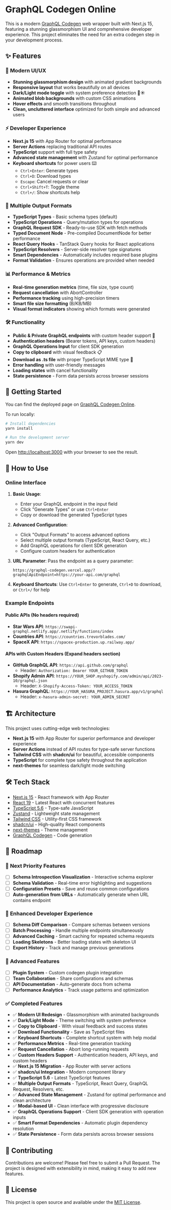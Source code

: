 # GraphQL Codegen Online

This is a modern [GraphQL Codegen](https://the-guild.dev/graphql/codegen) web wrapper built with Next.js 15, featuring a stunning glassmorphism UI and comprehensive developer experience. This project eliminates the need for an extra codegen step in your development process.

## ✨ Features

### 🎨 **Modern UI/UX**
- **Stunning glassmorphism design** with animated gradient backgrounds
- **Responsive layout** that works beautifully on all devices
- **Dark/Light mode toggle** with system preference detection 🌙☀️
- **Animated blob backgrounds** with custom CSS animations
- **Hover effects** and smooth transitions throughout
- **Clean, uncluttered interface** optimized for both simple and advanced users

### ⚡ **Developer Experience**
- **Next.js 15** with App Router for optimal performance
- **Server Actions** replacing traditional API routes
- **TypeScript** support with full type safety
- **Advanced state management** with Zustand for optimal performance
- **Keyboard shortcuts** for power users ⌨️
  - `Ctrl+Enter`: Generate types
  - `Ctrl+D`: Download types
  - `Escape`: Cancel requests or clear
  - `Ctrl+Shift+T`: Toggle theme
  - `Ctrl+/`: Show shortcuts help

### 🚀 **Multiple Output Formats**
- **TypeScript Types** - Basic schema types (default)
- **TypeScript Operations** - Query/mutation types for operations
- **GraphQL Request SDK** - Ready-to-use SDK with fetch methods
- **Typed Document Node** - Pre-compiled DocumentNode for better performance
- **React Query Hooks** - TanStack Query hooks for React applications
- **TypeScript Resolvers** - Server-side resolver type signatures
- **Smart Dependencies** - Automatically includes required base plugins
- **Format Validation** - Ensures operations are provided when needed

### 📊 **Performance & Metrics**
- **Real-time generation metrics** (time, file size, type count)
- **Request cancellation** with AbortController
- **Performance tracking** using high-precision timers
- **Smart file size formatting** (B/KB/MB)
- **Visual format indicators** showing which formats were generated

### 🛠️ **Functionality**
- **Public & Private GraphQL endpoints** with custom header support 🔐
- **Authentication headers** (Bearer tokens, API keys, custom headers)
- **GraphQL Operations Input** for client SDK generation
- **Copy to clipboard** with visual feedback 📋
- **Download as .ts file** with proper TypeScript MIME type 📁
- **Error handling** with user-friendly messages
- **Loading states** with cancel functionality
- **State persistence** - Form data persists across browser sessions

## 🚀 Getting Started

You can find the deployed page on [GraphQL Codegen Online](https://graphql-codegen.vercel.app/).

To run locally:

```bash
# Install dependencies
yarn install

# Run the development server
yarn dev
```

Open [http://localhost:3000](http://localhost:3000) with your browser to see the result.

## 📖 How to Use

### Online Interface

1. **Basic Usage**: 
   - Enter your GraphQL endpoint in the input field
   - Click "Generate Types" or use `Ctrl+Enter`
   - Copy or download the generated TypeScript types

2. **Advanced Configuration**:
   - Click "Output Formats" to access advanced options
   - Select multiple output formats (TypeScript, React Query, etc.)
   - Add GraphQL operations for client SDK generation
   - Configure custom headers for authentication

3. **URL Parameter**: Pass the endpoint as a query parameter:
   ```
   https://graphql-codegen.vercel.app/?graphqlApiEndpoint=https://your-api.com/graphql
   ```

4. **Keyboard Shortcuts**: Use `Ctrl+Enter` to generate, `Ctrl+D` to download, or `Ctrl+/` for help

### Example Endpoints

#### **Public APIs** (No headers required)
- **Star Wars API**: `https://swapi-graphql.netlify.app/.netlify/functions/index`
- **Countries API**: `https://countries.trevorblades.com/`
- **SpaceX API**: `https://spacex-production.up.railway.app/`

#### **APIs with Custom Headers** (Expand headers section)
- **GitHub GraphQL API**: `https://api.github.com/graphql`
  - Header: `Authorization: Bearer YOUR_GITHUB_TOKEN`
- **Shopify Admin API**: `https://YOUR_SHOP.myshopify.com/admin/api/2023-10/graphql.json`
  - Header: `X-Shopify-Access-Token: YOUR_ACCESS_TOKEN`
- **Hasura GraphQL**: `https://YOUR_HASURA_PROJECT.hasura.app/v1/graphql`
  - Header: `x-hasura-admin-secret: YOUR_ADMIN_SECRET`

## 🏗️ Architecture

This project uses cutting-edge web technologies:

- **Next.js 15** with App Router for superior performance and developer experience
- **Server Actions** instead of API routes for type-safe server functions
- **Tailwind CSS** with **shadcn/ui** for beautiful, accessible components
- **TypeScript** for complete type safety throughout the application
- **next-themes** for seamless dark/light mode switching

## 🛠️ Tech Stack

- [Next.js 15](https://nextjs.org/) - React framework with App Router
- [React 19](https://react.dev/) - Latest React with concurrent features
- [TypeScript 5.6](https://www.typescriptlang.org/) - Type-safe JavaScript
- [Zustand](https://zustand-demo.pmnd.rs/) - Lightweight state management
- [Tailwind CSS](https://tailwindcss.com/) - Utility-first CSS framework
- [shadcn/ui](https://ui.shadcn.com/) - High-quality React components
- [next-themes](https://github.com/pacocoursey/next-themes) - Theme management
- [GraphQL Codegen](https://the-guild.dev/graphql/codegen) - Code generation

## 📝 Roadmap

### 🎯 **Next Priority Features**
- [ ] **Schema Introspection Visualization** - Interactive schema explorer
- [ ] **Schema Validation** - Real-time error highlighting and suggestions
- [ ] **Configuration Presets** - Save and reuse common configurations
- [ ] **Auto-generation from URLs** - Automatically generate when URL contains endpoint

### 🔧 **Enhanced Developer Experience**
- [ ] **Schema Diff Comparison** - Compare schemas between versions
- [ ] **Batch Processing** - Handle multiple endpoints simultaneously
- [ ] **Advanced Caching** - Smart caching for repeated schema requests
- [ ] **Loading Skeletons** - Better loading states with skeleton UI
- [ ] **Export History** - Track and manage previous generations

### 🚀 **Advanced Features**
- [ ] **Plugin System** - Custom codegen plugin integration
- [ ] **Team Collaboration** - Share configurations and schemas
- [ ] **API Documentation** - Auto-generate docs from schema
- [ ] **Performance Analytics** - Track usage patterns and optimization

### ✅ **Completed Features**
- ✅ **Modern UI Redesign** - Glassmorphism with animated backgrounds
- ✅ **Dark/Light Mode** - Theme switching with system preference
- ✅ **Copy to Clipboard** - With visual feedback and success states
- ✅ **Download Functionality** - Save as TypeScript files
- ✅ **Keyboard Shortcuts** - Complete shortcut system with help modal
- ✅ **Performance Metrics** - Real-time generation tracking
- ✅ **Request Cancellation** - Abort long-running requests
- ✅ **Custom Headers Support** - Authentication headers, API keys, and custom headers
- ✅ **Next.js 15 Migration** - App Router with server actions
- ✅ **shadcn/ui Integration** - Modern component library
- ✅ **TypeScript 5.6** - Latest TypeScript features
- ✅ **Multiple Output Formats** - TypeScript, React Query, GraphQL Request, Resolvers, etc.
- ✅ **Advanced State Management** - Zustand for optimal performance and clean architecture
- ✅ **Modal-based UI** - Clean interface with progressive disclosure
- ✅ **GraphQL Operations Support** - Client SDK generation with operation inputs
- ✅ **Smart Format Dependencies** - Automatic plugin dependency resolution
- ✅ **State Persistence** - Form data persists across browser sessions

## 🤝 Contributing

Contributions are welcome! Please feel free to submit a Pull Request. The project is designed with extensibility in mind, making it easy to add new features.

## 📄 License

This project is open source and available under the [MIT License](LICENSE).

